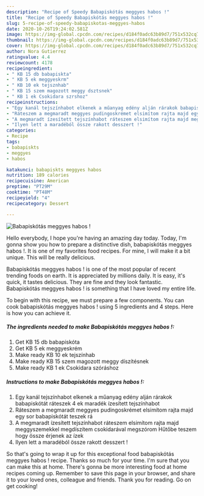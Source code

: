 ```yaml
---
description: "Recipe of Speedy Babapiskótás meggyes habos !"
title: "Recipe of Speedy Babapiskótás meggyes habos !"
slug: 5-recipe-of-speedy-babapiskotas-meggyes-habos
date: 2020-10-26T19:24:02.581Z
image: https://img-global.cpcdn.com/recipes/d184f0adc63b89d7/751x532cq70/babapiskotas-meggyes-habos-recept-foto.jpg
thumbnail: https://img-global.cpcdn.com/recipes/d184f0adc63b89d7/751x532cq70/babapiskotas-meggyes-habos-recept-foto.jpg
cover: https://img-global.cpcdn.com/recipes/d184f0adc63b89d7/751x532cq70/babapiskotas-meggyes-habos-recept-foto.jpg
author: Nora Gutierrez
ratingvalue: 4.4
reviewcount: 4178
recipeingredient:
- " KB 15 db babapiskta"
- " KB 5 ek meggyeskrm"
- " KB 10 ek tejsznhab"
- " KB 15 szem magozott meggy dsztsnek"
- " KB 1 ek Csokidara szrshoz"
recipeinstructions:
- "Egy kanál tejszínhabot elkenek a műanyag edény alján rárakok babapiskótát ráteszek 4 ek maradék ízesített tejszínhabot"
- "Ráteszem a megmaradt meggyes pudingoskrémet elsimítom rajta majd egy sor babapiskótát teszek rá"
- "A megmaradt ízesített tejszínhabot ráteszem elsimítom rajta majd meggyszemekkel megdíszítem csokidarával megszórom Hűtőbe teszem hogy össze érjenek az ízek"
- "Ilyen lett a maradéból össze rakott desszert !"
categories:
- Recipe
tags:
- babapiskts
- meggyes
- habos

katakunci: babapiskts meggyes habos 
nutrition: 189 calories
recipecuisine: American
preptime: "PT29M"
cooktime: "PT48M"
recipeyield: "4"
recipecategory: Dessert

---
```



![Babapiskótás meggyes habos !](https://img-global.cpcdn.com/recipes/d184f0adc63b89d7/751x532cq70/babapiskotas-meggyes-habos-recept-foto.jpg)

Hello everybody, I hope you're having an amazing day today. Today, I'm gonna show you how to prepare a distinctive dish, babapiskótás meggyes habos !. It is one of my favorites food recipes. For mine, I will make it a bit unique. This will be really delicious.



Babapiskótás meggyes habos ! is one of the most popular of recent trending foods on earth. It is appreciated by millions daily. It is easy, it's quick, it tastes delicious. They are fine and they look fantastic. Babapiskótás meggyes habos ! is something that I have loved my entire life.


To begin with this recipe, we must prepare a few components. You can cook babapiskótás meggyes habos ! using 5 ingredients and 4 steps. Here is how you can achieve it.

<!--inarticleads1-->

##### The ingredients needed to make Babapiskótás meggyes habos !:

1. Get  KB 15 db babapiskóta
1. Get  KB 5 ek meggyeskrém
1. Make ready  KB 10 ek tejszínhab
1. Make ready  KB 15 szem magozott meggy díszítésnek
1. Make ready  KB 1 ek Csokidara szóráshoz




<!--inarticleads2-->

##### Instructions to make Babapiskótás meggyes habos !:

1. Egy kanál tejszínhabot elkenek a műanyag edény alján rárakok babapiskótát ráteszek 4 ek maradék ízesített tejszínhabot
1. Ráteszem a megmaradt meggyes pudingoskrémet elsimítom rajta majd egy sor babapiskótát teszek rá
1. A megmaradt ízesített tejszínhabot ráteszem elsimítom rajta majd meggyszemekkel megdíszítem csokidarával megszórom Hűtőbe teszem hogy össze érjenek az ízek
1. Ilyen lett a maradéból össze rakott desszert !




So that's going to wrap it up for this exceptional food babapiskótás meggyes habos ! recipe. Thanks so much for your time. I'm sure that you can make this at home. There's gonna be more interesting food at home recipes coming up. Remember to save this page in your browser, and share it to your loved ones, colleague and friends. Thank you for reading. Go on get cooking!
